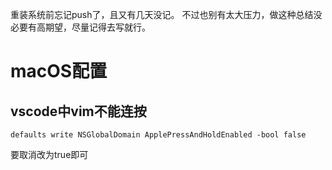 重装系统前忘记push了，且又有几天没记。
不过也别有太大压力，做这种总结没必要有高期望，尽量记得去写就行。

# macOS配置

## vscode中vim不能连按

```
defaults write NSGlobalDomain ApplePressAndHoldEnabled -bool false
```

要取消改为true即可